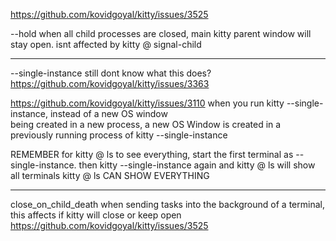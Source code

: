 https://github.com/kovidgoyal/kitty/issues/3525



--hold
when all child processes are closed, main kitty parent window will stay open.
isnt affected by kitty @ signal-child 


___
--single-instance
still dont know what this does?
https://github.com/kovidgoyal/kitty/issues/3363


https://github.com/kovidgoyal/kitty/issues/3110
when you run kitty --single-instance, instead of a new OS window  
being created in a new process, a new OS Window is created in a  
previously running process of kitty --single-instance

REMEMBER for kitty @ ls to see everything, start the first terminal as --single-instance. then kitty --single-instance again and kitty @ ls will show all terminals
kitty @ ls CAN SHOW EVERYTHING
____

close_on_child_death
when sending tasks into the background of a terminal, this affects if kitty will close or keep open
https://github.com/kovidgoyal/kitty/issues/3525